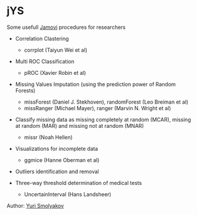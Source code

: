 jYS
=============
Some usefull [Jamovi](https://www.jamovi.org/) procedures for researchers

- Correlation Clastering
  - corrplot (Taiyun Wei et al)

- Multi ROC Classification
  - pROC (Xavier Robin et al)

- Missing Values Imputation (using the prediction power of Random Forests)
  - missForest (Daniel J. Stekhoven), randomForest (Leo Breiman et al)
  - missRanger (Michael Mayer), ranger (Marvin N. Wright et al)

- Classify missing data as missing completely at random (MCAR), missing at random (MAR) and missing not at random (MNAR)
  - missr (Noah Hellen)

- Visualizations for incomplete data
  - ggmice (Hanne Oberman et al)

- Outliers identification and removal

- Three-way threshold determination of medical tests
  - UncertainInterval (Hans Landsheer)

Author: [Yuri Smolyakov](https://t.me/jYSmol)
